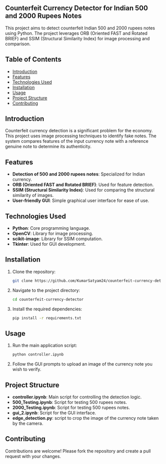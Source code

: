 ## Counterfeit Currency Detector for Indian 500 and 2000 Rupees Notes

This project aims to detect counterfeit Indian 500 and 2000 rupees notes using Python. The project leverages ORB (Oriented FAST and Rotated BRIEF) and SSIM (Structural Similarity Index) for image processing and comparison.

## Table of Contents
- [Introduction](#introduction)
- [Features](#features)
- [Technologies Used](#technologies-used)
- [Installation](#installation)
- [Usage](#usage)
- [Project Structure](#project-structure)
- [Contributing](#contributing)

## Introduction

Counterfeit currency detection is a significant problem for the economy. This project uses image processing techniques to identify fake notes. The system compares features of the input currency note with a reference genuine note to determine its authenticity.

## Features

- **Detection of 500 and 2000 rupees notes**: Specialized for Indian currency.
- **ORB (Oriented FAST and Rotated BRIEF)**: Used for feature detection.
- **SSIM (Structural Similarity Index)**: Used for comparing the structural similarity of images.
- **User-friendly GUI**: Simple graphical user interface for ease of use.

## Technologies Used

- **Python**: Core programming language.
- **OpenCV**: Library for image processing.
- **scikit-image**: Library for SSIM computation.
- **Tkinter**: Used for GUI development.

## Installation

1. Clone the repository:

    ```bash
    git clone https://github.com/KumarSatyam24/counterfeit-currency-detector.git
    ```

2. Navigate to the project directory:

    ```bash
    cd counterfeit-currency-detector
    ```

3. Install the required dependencies:

    ```bash
    pip install -r requirements.txt
    ```

## Usage

1. Run the main application script:

    ```bash
    python controller.ipynb
    ```

2. Follow the GUI prompts to upload an image of the currency note you wish to verify.

## Project Structure

- **controller.ipynb**: Main script for controlling the detection logic.
- **500_Testing.ipynb**: Script for testing 500 rupees notes.
- **2000_Testing.ipynb**: Script for testing 500 rupees notes.
- **gui_2.ipynb**: Script for the GUI interface.
- **edge_detection.py**: script to crop the image of the currency note taken by the camera.

## Contributing

Contributions are welcome! Please fork the repository and create a pull request with your changes.

